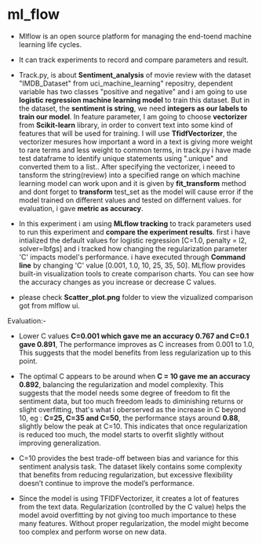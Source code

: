 # ml_flow

- Mlflow is an open source platform for managing the end-toend machine learning life cycles.
- It can track experiments to record and compare parameters and result.

- Track.py, is about **Sentiment_analysis** of movie review with the dataset "IMDB_Dataset" from uci_machine_learning" repositry, dependent variable has two classes "positive and negative" and i am going to use **logistic regression machine learning model** to train this dataset. But in the dataset, the **sentiment is string**, we need **integers as our labels to train our model**. In feature parameter, I am going to choose **vectorizer** from **Scikit-learn** library, in order to convert text into some kind of features that will be used for training. I will use **TfidfVectorizer**, the vectorizer mesures how important a word in a text is giving more weight to rare terms and less weight to common terms, in track.py i have made test dataframe to identify unique statements using ".unique" and converted them to a list.. After specifying the vectorizer, i neeed to tansform the string(review) into a specified range on which machine learning model can work upon and it is given by **fit_transform** method and dont forget to **transform** test_set as the model will cause error if the model trained on different values and tested on differnent values. for evaluation, i gave **metric as accuracy**. 

- In this experiment i am using **MLflow tracking** to track parameters used to run this experiment and **compare the experiment results**. first i have intialized the default values for logistic regression [C=1.0, penalty = l2, solver=lbfgs] and i tracked how changing the regularization parameter 'C' impacts model's performance. i have executed through **Command line** by changing 'C' value [0.001, 1.0, 10, 25, 35, 50]. MLflow provides built-in visualization tools to create comparison charts. You can see how the accuracy changes as you increase or decrease C values.

- please check **Scatter_plot.png** folder to view the vizualized comparison got from mlflow ui.

Evaluation:-  
- Lower C values **C=0.001 which gave me an accuracy 0.767 and C=0.1 gave 0.891**, The performance improves as C increases from 0.001 to 1.0, This suggests that the model benefits from less regularization up to this point.
- The optimal C appears to be around when **C = 10 gave me an accuracy 0.892**, balancing the regularization and model complexity. This suggests that the model needs some degree of freedom to fit the sentiment data, but too much freedom leads to diminishing returns or slight overfitting, that's what i oberserved as the increase in C beyond 10, eg : **C=25, C=35 and C=50**, the performance stays around **0.88**, slightly below the peak at C=10. This indicates that once regularization is reduced too much, the model starts to overfit slightly without improving generalization.
- C=10 provides the best trade-off between bias and variance for this sentiment analysis task. The dataset likely contains some complexity that benefits from reducing regularization, but excessive flexibility doesn’t continue to improve the model’s performance.

- Since the model is using TFIDFVectorizer, it creates a lot of features from the text data. Regularization (controlled by the C value) helps the model avoid overfitting by not giving too much importance to these many features. Without proper regularization, the model might become too complex and perform worse on new data.
